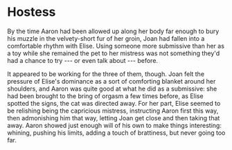 # Hostess

By the time Aaron had been allowed up along her body far enough to bury his muzzle in the velvety-short fur of her groin, Joan had fallen into a comfortable rhythm with Elise. Using someone more submissive than her as a toy while she remained the pet to her mistress was not something they'd had a chance to try --- or even talk about --- before.

It appeared to be working for the three of them, though. Joan felt the pressure of Elise's dominance as a sort of comforting blanket around her shoulders, and Aaron was quite good at what he did as a submissive: she had been brought to the bring of orgasm a few times before, as Elise spotted the signs, the cat was directed away. For her part, Elise seemed to be relishing being the capricious mistress, instructing Aaron first this way, then admonishing him that way, letting Joan get close and then taking that away. Aaron showed just enough will of his own to make things interesting: whining, pushing his limits, adding a touch of brattiness, but never going too far.
